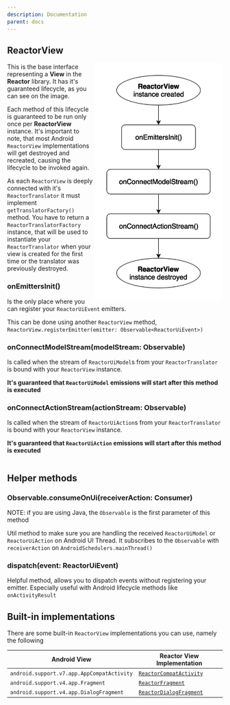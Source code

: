 ```yaml
---
description: Documentation
parent: docs
---
```


## ReactorView

<img src="/img/schemas/ReactorView_Lifecycle.png" width="300" style="float: right">

This is the base interface representing a __View__ in the __Reactor__ library. It has it's guaranteed lifecycle,
 as you can see on the image.
 
Each method of this lifecycle is guaranteed to be run only once per __ReactorView__ instance. It's important to note, that
 most Android `ReactorView` implementations will get destroyed and recreated, causing the lifecycle to be invoked again.
 
As each `ReactorView` is deeply connected with it's `ReactorTranslator` it must implement ```getTranslatorFactory()```
 method. You have to return a `ReactorTranslatorFactory` instance, that will be used to instantiate your `ReactorTranslator`
 when your view is created for the first time or the translator was previously destroyed.
 
### onEmittersInit()

Is the only place where you can register your `ReactorUiEvent` emitters.

This can be done using another `ReactorView` method, `ReactorView.registerEmitter(emitter: Observable<ReactorUiEvent>)`
 
### onConnectModelStream(modelStream: Observable<ReactorUiModel>)

Is called when the stream of `ReactorUiModel`s from your `ReactorTranslator` is bound with your `ReactorView` instance.

__It's guaranteed that `ReactorUiModel` emissions will start after this method is executed__

### onConnectActionStream(actionStream: Observable<ReactorUiAction>)
 
Is called when the stream of `ReactorUiAction`s from your `ReactorTranslator` is bound with your `ReactorView` instance.

__It's guaranteed that `ReactorUiAction` emissions will start after this method is executed__
 
<div style="clear: both;"></div>

## Helper methods

### Observable<T>.consumeOnUi(receiverAction: Consumer<T>)
NOTE: if you are using Java, the `Observable` is the first parameter of this method

Util method to make sure you are handling the received `ReactorUiModel` or `ReactorUiAction` on Android UI Thread.
It subscribes to the `Observable` with `receiverAction` on `AndroidSchedulers.mainThread()`

### dispatch(event: ReactorUiEvent)

Helpful method, allows you to dispatch events without registering your emitter. Especially useful with Android
 lifecycle methods like `onActivityResult`

## Built-in implementations

There are some built-in `ReactorView` implementations you can use, namely the following

| Android View                               | Reactor View Implementation |
| ------------------------------------------ | --------------------------- |
| `android.support.v7.app.AppCompatActivity` | [`ReactorCompatActivity`](https://reactor-android.firebaseapp.com/kdoc/library/cz.filipproch.reactor.ui/-reactor-compat-activity/index.html)     |
| `android.support.v4.app.Fragment`          | [`ReactorFragment`](https://reactor-android.firebaseapp.com/kdoc/library/cz.filipproch.reactor.ui/-reactor-fragment/index.html)           |
| `android.support.v4.app.DialogFragment`    | [`ReactorDialogFragment`](https://reactor-android.firebaseapp.com/kdoc/library/cz.filipproch.reactor.ui/-reactor-dialog-fragment/index.html)     |
